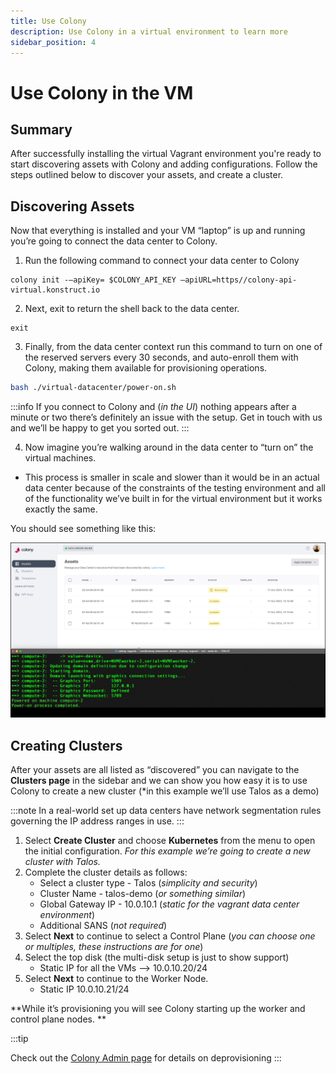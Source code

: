 ```yaml
---
title: Use Colony 
description: Use Colony in a virtual environment to learn more 
sidebar_position: 4
---
```

# Use Colony in the VM

## Summary
After successfully installing the virtual Vagrant environment you're ready to start discovering assets with Colony and adding configurations. Follow the steps outlined below to discover your assets, and create a cluster.

## Discovering Assets

Now that everything is installed and your VM “laptop” is up and running you’re going to connect the data center to Colony.

1. Run the following command to connect your data center to Colony

```
colony init -–apiKey= $COLONY_API_KEY –apiURL=https//colony-api-virtual.konstruct.io
```
2. Next, exit to return the shell back to the data center.
   
```
exit
```
3. Finally, from the data center context run this command to turn on one of the reserved servers every 30 seconds, and auto-enroll them with Colony, making them available for provisioning operations.

```bash
bash ./virtual-datacenter/power-on.sh
```

:::info
If you connect to Colony and (*in the UI*) nothing appears after a minute or two there’s definitely an issue with the setup. Get in touch with us and we’ll be happy to get you sorted out. 
:::

4. Now imagine you’re walking around in the data center to “turn on” the virtual machines. 
- This process is smaller in scale and slower than it would be in an actual data center because of the constraints of the testing environment and all of the functionality we’ve built in for the virtual environment but it works exactly the same. 

You should see something like this:

![Colony new data center](../img/usage/newdatacenter.png)

## Creating Clusters

After your assets are all listed as “discovered” you can navigate to the **Clusters page** in the sidebar and we can show you how easy it is to use Colony to create a new cluster (*in this example we’ll use Talos as a demo)

:::note
In a real-world set up data centers have network segmentation rules governing the IP address ranges in use. 
:::

1. Select **Create Cluster** and choose **Kubernetes** from the menu to open the initial configuration. *For this example we’re going to create a new cluster with Talos.*
2. Complete the cluster details as follows:
    - Select a cluster type - Talos (*simplicity and security*) 
    - Cluster Name - talos-demo (*or something similar*) 
    - Global Gateway IP - 10.0.10.1 (*static for the vagrant data center environment*) 
    - Additional SANS (*not required*) 
3. Select **Next** to continue to select a Control Plane (*you can choose one or multiples, these instructions are for one*) 
4. Select the top disk (the multi-disk setup is just to show support)
   - Static IP for all the VMs --> 10.0.10.20/24
5. Select **Next** to continue to the Worker Node.
   - Static IP 10.0.10.21/24

**While it’s provisioning you will see Colony starting up the worker and control plane nodes. **

:::tip

Check out the [Colony Admin page](../usage) for details on deprovisioning
:::